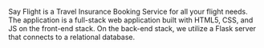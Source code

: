 Say Flight is a Travel Insurance Booking Service for all your flight needs. The application is a full-stack web application built with HTML5, CSS, and JS on the front-end stack. On the back-end stack, we utilize a Flask server that connects to a relational database.
